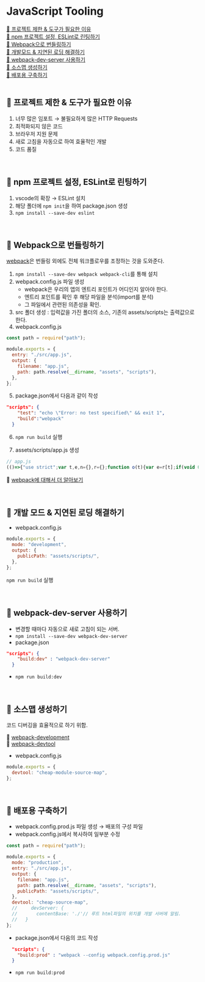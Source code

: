 # JavaScript Tooling

[📌 프로젝트 제한 & 도구가 필요한 이유](#-프로젝트-제한--도구가-필요한-이유)<br>
[📌 npm 프로젝트 설정, ESLint로 린팅하기](#-npm-프로젝트-설정-eslint로-린팅하기)<br>
[📌 Webpack으로 번들링하기](#-webpack으로-번들링하기)<br>
[📌 개발모드 & 지연된 로딩 해결하기](#-개발-모드--지연된-로딩-해결하기)<br>
[📌 webpack-dev-server 사용하기](#-webpack-dev-server-사용하기)<br>
[📌 소스맵 생성하기](#-소스맵-생성하기)<br>
[📌 배포용 구축하기](#-배포용-구축하기)<br>
<br>

## 📌 프로젝트 제한 & 도구가 필요한 이유

1. 너무 많은 임포트 &rarr; 불필요하게 많은 HTTP Requests
2. 최적화되지 않은 코드
3. 브라우저 지원 문제
4. 새로 고침을 자동으로 하여 효율적인 개발
5. 코드 품질

<br>

## 📌 npm 프로젝트 설정, ESLint로 린팅하기

1. vscode의 확장 &rarr; ESLint 설치
2. 해당 폴더에 `npm init`을 하여 package.json 생성
3. `npm install --save-dev eslint`

<br>

## 📌 Webpack으로 번들링하기

[webpack](https://webpack.kr)은 번들링 외에도 전체 워크플로우를 조정하는 것을 도와준다.

1. `npm install --save-dev webpack webpack-cli`를 통해 설치
2. webpack.config.js 파일 생성
   - webpack은 우리의 앱의 엔트리 포인트가 어디인지 알아야 한다.
   - 엔트리 포인트를 확인 후 해당 파일을 분석(import를 분석)
   - 그 파일에서 관련된 의존성을 확인.
3. src 폴더 생성 : 입력값을 가진 폴더의 소스, 기존의 assets/scripts는 출력값으로 한다.
4. webpack.config.js

```javascript
const path = require("path");

module.exports = {
  entry: "./src/app.js",
  output: {
    filename: "app.js",
    path: path.resolve(__dirname, "assets", "scripts"),
  },
};
```

5. package.json에서 다음과 같이 작성

```json
"scripts": {
    "test": "echo \"Error: no test specified\" && exit 1",
    "build":"webpack"
  }
```

6. `npm run build` 실행

7. assets/scripts/app.js 생성

```javascript
// app.js
(()=>{"use strict";var t,e,n={},r={};function o(t){var e=r[t];if(void 0!==e)return e.exports;var i=r[t]={exports:{}};return n[t](i,i.exports,o),i.exports}o.m=n,o.d=(t,e)=>{for(var n in e)o.o(e,n)&&!o.o(t,n)&&Object.defineProperty(t,n,{enumerable:!0,get:e[n]})},o.f={},o.e=t=>Promise.all(Object.keys(o.f).reduce(((e,n)=>(o.f[n](t,e),e)),[])),o.u=t=>t+".app.js",o.g=function(){if("object"==typeof globalThis)return globalThis;try{return this||new Function("return this")()}catch(t){if("object"==typeof window)return window}}(),o.o=(t,e)=>Object.prototype.hasOwnProperty.call(t,e),t={},e="20_javascripttooling:",o.l=(n,r,i,s)=>{if(t[n])t[n].push(r);else{var a,c;if(void 0!==i)for(var l=document.getElementsByTagName("script"),d=0;d<l.length;d++){var p=l[d];if(p.getAttribute("src")==n||p.getAttribute("data-webpack")==e+i){a=p;break}}a||(c=!0,(a=document.createElement("script")).charset="utf-8",a.timeout=120,o.nc&&a.setAttribute("nonce",o.nc),a.setAttribute("data-webpack",e+i),a.src=n),t[n]=[r];var u=(e,r)=>{a.onerror=a.onload=null,clearTimeout(h);var o=t[n];if(delete t[n],a.parentNode&&a.parentNode.removeChild(a),o&&o.forEach((t=>t(r))),e)return e(r)},h=setTimeout(u.bind(null,void 0,{type:"timeout",target:a}),12e4);a.onerror=u.bind(null,a.onerror),a.onload=u.bind(null,a.onload),c&&document.head.appendChild(a)}},o.r=t=>{"undefined"!=typeof Symbol&&Symbol.toStringTag&&Object.defineProperty(t,Symbol.toStringTag,{value:"Module"}),Object.defineProperty(t,"__esModule",{value:!0})},(()=>{var t;o.g.importScripts&&(t=o.g.location+"");var e=o.g.document;if(!t&&e&&(e.currentScript&&(t=e.currentScript.src),!t)){var n=e.getElementsByTagName("script");if(n.length)for(var r=n.length-1;r>-1&&!t;)t=n[r--].src}if(!t)throw new Error("Automatic publicPath is not supported in this browser");t=t.replace(/#.*$/,"").replace(/\?.*$/,"").replace(/\/[^\/]+$/,"/"),o.p=t})(),(()=>{var t={179:0};o.f.j=(e,n)=>{var r=o.o(t,e)?t[e]:void 0;if(0!==r)if(r)n.push(r[2]);else{var i=new Promise(((n,o)=>r=t[e]=[n,o]));n.push(r[2]=i);var s=o.p+o.u(e),a=new Error;o.l(s,(n=>{if(o.o(t,e)&&(0!==(r=t[e])&&(t[e]=void 0),r)){var i=n&&("load"===n.type?"missing":n.type),s=n&&n.target&&n.target.src;a.message="Loading chunk "+e+" failed.\n("+i+": "+s+")",a.name="ChunkLoadError",a.type=i,a.request=s,r[1](a)}}),"chunk-"+e,e)}};var e=(e,n)=>{var r,i,[s,a,c]=n,l=0;if(s.some((e=>0!==t[e]))){for(r in a)o.o(a,r)&&(o.m[r]=a[r]);c&&c(o)}for(e&&e(n);l<s.length;l++)i=s[l],o.o(t,i)&&t[i]&&t[i][0](),t[i]=0},n=self.webpackChunk_20_javascripttooling=self.webpackChunk_20_javascripttooling||[];n.forEach(e.bind(null,0)),n.push=e.bind(null,n.push.bind(n))})(),console.log("DOM Helper executing!");class i{static clearEventListeners(t){const e=t.cloneNode(!0);return t.replaceWith(e),e}static moveElement(t,e){const n=document.getElementById(t);document.querySelector(e).append(n),n.scrollIntoView({behavior:"smooth"})}}console.log("Project Item created!");class s{hasActiveTooltip=!1;constructor(t,e,n){this.id=t,this.updateProjectListsHandler=e,this.connectMoreInfoButton(),this.connectSwitchButton(n),this.connectDrag()}showMoreInfoHandler(){if(this.hasActiveTooltip)return;const t=document.getElementById(this.id).dataset.extraInfo;o.e(242).then(o.bind(o,242)).then((e=>{new e.Tooltip((()=>{this.hasActiveTooltip=!1}),t,this.id).attach(),this.hasActiveTooltip=!0}))}connectDrag(){const t=document.getElementById(this.id);t.addEventListener("dragstart",(t=>{t.dataTransfer.setData("text/plain",this.id),t.dataTransfer.effectAllowed="move"})),t.addEventListener("dragend",(t=>{console.log(t)}))}connectMoreInfoButton(){document.getElementById(this.id).querySelector("button:first-of-type").addEventListener("click",this.showMoreInfoHandler.bind(this))}connectSwitchButton(t){let e=document.getElementById(this.id).querySelector("button:last-of-type");e=i.clearEventListeners(e),e.textContent="active"===t?"Finish":"Activate",e.addEventListener("click",this.updateProjectListsHandler.bind(null,this.id))}update(t,e){this.updateProjectListsHandler=t,this.connectSwitchButton(e)}}class a{projects=[];constructor(t){this.type=t;const e=document.querySelectorAll(`#${t}-projects li`);for(const t of e)this.projects.push(new s(t.id,this.switchProject.bind(this),this.type));console.log(this.projects),this.connectDroppable()}connectDroppable(){console.log(globalThis);const t=document.querySelector(`#${this.type}-projects ul`);t.addEventListener("dragenter",(e=>{"text/plain"===e.dataTransfer.types[0]&&(t.parentElement.classList.add("droppable"),e.preventDefault())})),t.addEventListener("dragover",(t=>{"text/plain"===t.dataTransfer.types[0]&&t.preventDefault()})),t.addEventListener("dragleave",(e=>{e.relatedTarget.closest(`#${this.type}-projects ul`)!==t&&t.parentElement.classList.remove("droppable")})),t.addEventListener("drop",(e=>{const n=e.dataTransfer.getData("text/plain");this.projects.find((t=>t.id===n))||(document.getElementById(n).querySelector("button:last-of-type").click(),t.parentElement.classList.remove("droppable"))}))}setSwitchHandlerFunction(t){this.switchHandler=t}addProject(t){this.projects.push(t),function(t,e){const n=document.getElementById(t);document.querySelector(e).append(n),n.scrollIntoView({behavior:"smooth"})}(t.id,`#${this.type}-projects ul`),t.update(this.switchProject.bind(this),this.type)}switchProject(t){this.switchHandler(this.projects.find((e=>e.id===t))),this.projects=this.projects.filter((e=>e.id!==t))}}globalThis.DEFAULT_VALUE="MAX",class{static init(){const t=new a("active"),e=new a("finished");t.setSwitchHandlerFunction(e.addProject.bind(e)),e.setSwitchHandlerFunction(t.addProject.bind(t))}static startAnalytics(){const t=document.createElement("script");t.src="assets/scripts/Utility/Analytics.js",t.defer=!0,document.head.append(t)}}.init()})();%
```

🔗 [webpack에 대해서 더 알아보기](https://webpack.kr/concepts/)

<br>

## 📌 개발 모드 & 지연된 로딩 해결하기

- webpack.config.js

```javascript
module.exports = {
  mode: "development",
  output: {
    publicPath: "assets/scripts/",
  },
};
```

`npm run build` 실행

<br>

## 📌 webpack-dev-server 사용하기

- 변경할 때마다 자동으로 새로 고침이 되는 서버.
- `npm install --save-dev webpack-dev-server`
- package.json

```json
"scripts": {
    "build:dev" : "webpack-dev-server"
  }
```

- `npm run build:dev`

<br>

## 📌 소스맵 생성하기

코드 디버깅을 효율적으로 하기 위함.

🔗 [webpack-development](https://webpack.kr/guides/development/#using-source-maps)<br>
🔗 [webpack-devtool](https://webpack.kr/configuration/devtool)

- webpack.config.js

```javascript
module.exports = {
  devtool: "cheap-module-source-map",
};
```

<br>

## 📌 배포용 구축하기

- webpack.config.prod.js 파일 생성 &rarr; 배포의 구성 파일
- webpack.config.js에서 복사하여 일부분 수정

```javascript
const path = require("path");

module.exports = {
  mode: "production",
  entry: "./src/app.js",
  output: {
    filename: "app.js",
    path: path.resolve(__dirname, "assets", "scripts"),
    publicPath: "assets/scripts/",
  },
  devtool: "cheap-source-map",
  //     devServer: {
  //       contentBase: './'// 루트 html파일의 위치를 개발 서버에 알림.
  //   }
};
```

- package.json에서 다음의 코드 작성

```json
  "scripts": {
    "build:prod" : "webpack --config webpack.config.prod.js"
  }
```

- `npm run build:prod`
